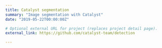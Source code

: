 ```yaml
---
title: Catalyst segmentation
summary: "Image segmentation with Catalyst"
date: "2019-05-22T00:00:00Z"

# Optional external URL for project (replaces project detail page).
external_link: https://github.com/catalyst-team/detection

---
```

